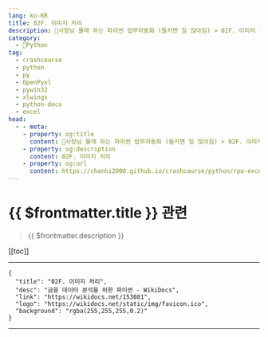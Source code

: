 ```yaml
---
lang: ko-KR
title: 02F. 이미지 처리 
description: 🐍사장님 몰래 하는 파이썬 업무자동화 (들키면 일 많아짐) > 02F. 이미지 처리 
category:
  - 🐍Python
tag: 
  - crashcourse
  - python
  - py
  - OpenPyxl
  - pywin32
  - xlwings
  - python-docx
  - excel
head:
  - - meta:
    - property: og:title
      content: 🐍사장님 몰래 하는 파이썬 업무자동화 (들키면 일 많아짐) > 02F. 이미지 처리 
    - property: og:description
      content: 02F. 이미지 처리 
    - property: og:url
      content: https://chanhi2000.github.io/crashcourse/python/rpa-excel/02f.html
---
```


# {{ $frontmatter.title }} 관련

> {{ $frontmatter.description }}

[[toc]]

---

```component VPCard
{
  "title": "02F. 이미지 처리",
  "desc": "금융 데이터 분석을 위한 파이썬 - WikiDocs",
  "link": "https://wikidocs.net/153081",
  "logo": "https://wikidocs.net/static/img/favicon.ico",
  "background": "rgba(255,255,255,0.2)"
}
```

---

<TagLinks />